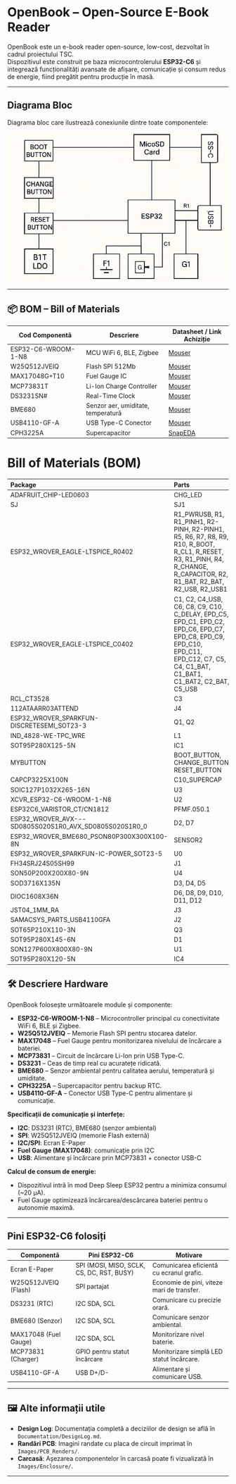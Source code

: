 # OpenBook – Open-Source E-Book Reader

OpenBook este un e-book reader open-source, low-cost, dezvoltat în cadrul proiectului TSC.  
Dispozitivul este construit pe baza microcontrolerului **ESP32-C6** și integrează funcționalități avansate de afișare, comunicație și consum redus de energie, fiind pregătit pentru producție în masă.

---

##  Diagrama Bloc

Diagrama bloc care ilustrează conexiunile dintre toate componentele:

![Diagrama Bloc](Images/diagrama.png)

---

## 📦 BOM – Bill of Materials

| Cod Componentă        | Descriere                         | Datasheet / Link Achiziție                                                                 |
|------------------------|-----------------------------------|--------------------------------------------------------------------------------------------|
| ESP32-C6-WROOM-1-N8    | MCU WiFi 6, BLE, Zigbee           | [Mouser](https://eu.mouser.com/ProductDetail/Espressif-Systems/ESP32-C6-WROOM-1-N8)         |
| W25Q512JVEIQ           | Flash SPI 512Mb                   | [Mouser](https://eu.mouser.com/ProductDetail/Winbond/W25Q512JVEIQ)                         |
| MAX17048G+T10          | Fuel Gauge IC                     | [Mouser](https://eu.mouser.com/ProductDetail/Maxim-Integrated/MAX17048G-T10)               |
| MCP73831T              | Li-Ion Charge Controller          | [Mouser](https://eu.mouser.com/ProductDetail/Microchip-Technology/MCP73831T-2ACI-OT)       |
| DS3231SN#              | Real-Time Clock                   | [Mouser](https://eu.mouser.com/ProductDetail/Maxim-Integrated/DS3231SN)                    |
| BME680                 | Senzor aer, umiditate, temperatură| [Mouser](https://eu.mouser.com/ProductDetail/Bosch/BME680)                                 |
| USB4110-GF-A           | USB Type-C Conector               | [Mouser](https://componentsearchengine.com/part-view/USB4110-GF-A/GCT)                     |
| CPH3225A               | Supercapacitor                    | [SnapEDA](https://www.snapeda.com/parts/CPH3225A/Seiko+Instruments/view-part)              |

# Bill of Materials (BOM)

| Package | Parts | Datasheet | Supplier |
|:--------|:------|:----------|:---------|
| ADAFRUIT_CHIP-LED0603 | CHG_LED | [Link](Link) | [Link](Link) |
| SJ | SJ1 | [Link](Link) | [Link](Link) |
| ESP32_WROVER_EAGLE-LTSPICE_R0402 | R1_PWRUSB, R1, R1_PINH1, R2-PINH, R2-PINH1, R5, R6, R7, R8, R9, R10, R_BOOT, R_CL1, R_RESET, R3, R1_PINH, R4, R_CHANGE, R_CAPACITOR, R2, R1_BAT, R2_BAT, R2_USB, R2_USB1 | [Link](Link) | [Link](Link) |
| ESP32_WROVER_EAGLE-LTSPICE_C0402 | C1, C2, C4_USB, C6, C8, C9, C10, C_DELAY, EPD_C5, EPD_C1, EPD_C2, EPD_C6, EPD_C7, EPD_C8, EPD_C9, EPD_C10, EPD_C11, EPD_C12, C7, C5, C4, C1_BAT, C1_BAT1, C1_BAT2, C2_BAT, C5_USB | [Link](Link) | [Link](Link) |
| RCL_CT3528 | C3 | [Link](Link) | [Link](Link) |
| 112ATAARR03ATTEND | J4 | [Link](Link) | [Link](Link) |
| ESP32_WROVER_SPARKFUN-DISCRETESEMI_SOT23-3 | Q1, Q2 | [Link](Link) | [Link](Link) |
| IND_4828-WE-TPC_WRE | L1 | [Link](Link) | [Link](Link) |
| SOT95P280X125-5N | IC1 | [Link](Link) | [Link](Link) |
| MYBUTTON | BOOT_BUTTON, CHANGE_BUTTON, RESET_BUTTON | [Link](Link) | [Link](Link) |
| CAPCP3225X100N | C10_SUPERCAP | [Link](Link) | [Link](Link) |
| SOIC127P1032X265-16N | U3 | [Link](Link) | [Link](Link) |
| XCVR_ESP32-C6-WROOM-1-N8 | U2 | [Link](Link) | [Link](Link) |
| ESP32C6_VARISTOR_CT/CN1812 | PFMF.050.1 | [Link](Link) | [Link](Link) |
| ESP32_WROVER_AVX---SD0805S020S1R0_AVX_SD0805S020S1R0_0 | D2, D7 | [Link](Link) | [Link](Link) |
| ESP32_WROVER_BME680_PSON80P300X300X100-8N | SENSOR2 | [Link](Link) | [Link](Link) |
| ESP32_WROVER_SPARKFUN-IC-POWER_SOT23-5 | U0 | [Link](Link) | [Link](Link) |
| FH34SRJ24S05SH99 | J1 | [Link](Link) | [Link](Link) |
| SON50P200X200X80-9N | U4 | [Link](Link) | [Link](Link) |
| SOD3716X135N | D3, D4, D5 | [Link](Link) | [Link](Link) |
| DIOC1608X36N | D6, D8, D9, D10, D11, D12 | [Link](Link) | [Link](Link) |
| JST04_1MM_RA | J3 | [Link](Link) | [Link](Link) |
| SAMACSYS_PARTS_USB4110GFA | J2 | [Link](Link) | [Link](Link) |
| SOT65P210X110-3N | Q3 | [Link](Link) | [Link](Link) |
| SOT95P280X145-6N | D1 | [Link](Link) | [Link](Link) |
| SON127P600X800X80-9N | U1 | [Link](Link) | [Link](Link) |
| SOT95P280X120-5N | IC4 | [Link](Link) | [Link](Link) |

## 🛠️ Descriere Hardware

OpenBook folosește următoarele module și componente:

- **ESP32-C6-WROOM-1-N8** – Microcontroller principal cu conectivitate WiFi 6, BLE și Zigbee.
- **W25Q512JVEIQ** – Memorie Flash SPI pentru stocarea datelor.
- **MAX17048** – Fuel Gauge pentru monitorizarea nivelului de încărcare a bateriei.
- **MCP73831** – Circuit de încărcare Li-Ion prin USB Type-C.
- **DS3231** – Ceas de timp real cu acuratețe ridicată.
- **BME680** – Senzor ambiental pentru calitatea aerului, temperatură și umiditate.
- **CPH3225A** – Supercapacitor pentru backup RTC.
- **USB4110-GF-A** – Conector USB Type-C pentru alimentare și comunicație.

**Specificații de comunicație și interfețe:**
- **I2C**: DS3231 (RTC), BME680 (senzor ambiental)
- **SPI**: W25Q512JVEIQ (memorie Flash externă)
- **I2C/SPI**: Ecran E-Paper
- **Fuel Gauge (MAX17048)**: comunicație prin I2C
- **USB**: Alimentare și încărcare prin MCP73831 + conector USB-C

**Calcul de consum de energie:**
- Dispozitivul intră în mod Deep Sleep ESP32 pentru a minimiza consumul (~20 µA).
- Fuel Gauge optimizează încărcarea/descărcarea bateriei pentru o autonomie maximă.

---

##  Pini ESP32-C6 folosiți

| Componentă         | Pini ESP32-C6   | Motivare                                   |
|---------------------|-----------------|--------------------------------------------|
| Ecran E-Paper       | SPI (MOSI, MISO, SCLK, CS, DC, RST, BUSY) | Comunicarea eficientă cu ecranul grafic. |
| W25Q512JVEIQ (Flash)| SPI partajat     | Economie de pini, viteze mari de transfer. |
| DS3231 (RTC)        | I2C SDA, SCL     | Comunicare cu precizie orară.             |
| BME680 (Senzor)     | I2C SDA, SCL     | Comunicare senzor ambiental.              |
| MAX17048 (Fuel Gauge)| I2C SDA, SCL    | Monitorizare nivel baterie.               |
| MCP73831 (Charger)  | GPIO pentru statut încărcare | Monitorizare simplă LED statut încărcare.|
| USB4110-GF-A        | USB D+/D-        | Alimentare și comunicare USB.             |

---

## 🖼️ Alte informații utile

-  **Design Log**: Documentația completă a deciziilor de design se află în `Documentation/DesignLog.md`.
-  **Randări PCB**: Imagini randate cu placa de circuit imprimat în `Images/PCB_Renders/`.
-  **Carcasă**: Așezarea componentelor în carcasă poate fi vizualizată în `Images/Enclosure/`.

---


